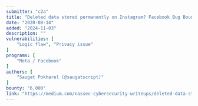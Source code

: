 ```yaml
---
submitter: "c2a"
title: "Deleted data stored permanently on Instagram? Facebook Bug Bounty 2020"
date: "2020-08-14"
added: "2024-11-03"
description: ""
vulnerabilities: [
    "Logic flaw", "Privacy issue"
]
programs: [
    "Meta / Facebook"
]
authors: [
    "Saugat Pokharel (@saugatscript)"
]
bounty: "6,000"
link: "https://medium.com/nassec-cybersecurity-writeups/deleted-data-stored-permanently-on-instagram-facebook-bug-bounty-2020-26074c229955"
---
```




